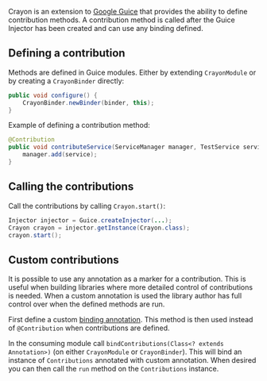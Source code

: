 Crayon is an extension to [Google Guice](http://code.google.com/p/google-guice/) that provides the ability to define contribution methods. A contribution method is called after the Guice Injector has been created and can use any binding defined.

## Defining a contribution

Methods are defined in Guice modules. Either by extending `CrayonModule` or by creating a `CrayonBinder` directly:

```java
public void configure() {
	CrayonBinder.newBinder(binder, this);
}
```

Example of defining a contribution method:

```java
@Contribution
public void contributeService(ServiceManager manager, TestService service) {
	manager.add(service);
}
```

## Calling the contributions

Call the contributions by calling `Crayon.start()`:

```java
Injector injector = Guice.createInjector(...);
Crayon crayon = injector.getInstance(Crayon.class);
crayon.start();
```

## Custom contributions

It is possible to use any annotation as a marker for a contribution. This is useful when building libraries where more detailed control of contributions is needed. When a custom annotation is used the library author has full control over when the defined methods are run.

First define a custom [binding annotation](http://code.google.com/p/google-guice/wiki/BindingAnnotations). This method is then used instead of `@Contribution` when contributions are defined.

In the consuming module call `bindContributions(Class<? extends Annotation>)` (on either `CrayonModule` or `CrayonBinder`). This will bind an instance of `Contributions` annotated with custom annotation. When desired you can then call the `run` method on the `Contributions` instance.
